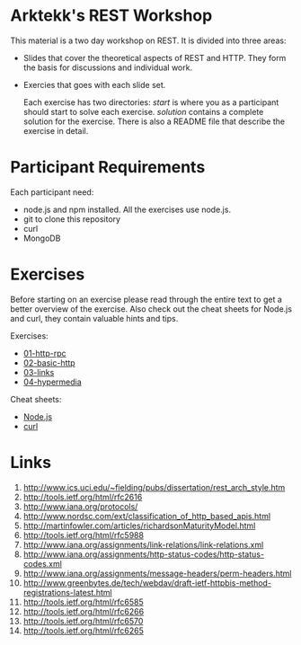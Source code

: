 Arktekk's REST Workshop
=======================

This material is a two day workshop on REST. It is divided into three areas:

* Slides that cover the theoretical aspects of REST and HTTP. They
  form the basis for discussions and individual work.
* Exercies that goes with each slide set.

  Each exercise has two directories: _start_ is where you as a
  participant should start to solve each exercise. _solution_ contains
  a complete solution for the exercise. There is also a README file
  that describe the exercise in detail.

Participant Requirements
========================

Each participant need:

* node.js and npm installed. All the exercises use node.js.
* git to clone this repository
* curl
* MongoDB

Exercises
=========

Before starting on an exercise please read through the entire text to
get a better overview of the exercise. Also check out the cheat sheets
for Node.js and curl, they contain valuable hints and tips.

Exercises:

 * [01-http-rpc](./exercises/01-http-rpc)
 * [02-basic-http](./exercises/02-basic-http)
 * [03-links](./exercises/03-links)
 * [04-hypermedia](./exercises/04-hypermedia)

Cheat sheets:

 * [Node.js](node-cheat-sheet.md)
 * [curl](curl-cheat-sheet.md)

Links
======

1. http://www.ics.uci.edu/~fielding/pubs/dissertation/rest_arch_style.htm
2. http://tools.ietf.org/html/rfc2616
3. http://www.iana.org/protocols/
4. http://www.nordsc.com/ext/classification_of_http_based_apis.html
5. http://martinfowler.com/articles/richardsonMaturityModel.html
6. http://tools.ietf.org/html/rfc5988
7. http://www.iana.org/assignments/link-relations/link-relations.xml
8. http://www.iana.org/assignments/http-status-codes/http-status-codes.xml
9. http://www.iana.org/assignments/message-headers/perm-headers.html
10. http://www.greenbytes.de/tech/webdav/draft-ietf-httpbis-method-registrations-latest.html
11. http://tools.ietf.org/html/rfc6585
12. http://tools.ietf.org/html/rfc6266
13. http://tools.ietf.org/html/rfc6570
14. http://tools.ietf.org/html/rfc6265

